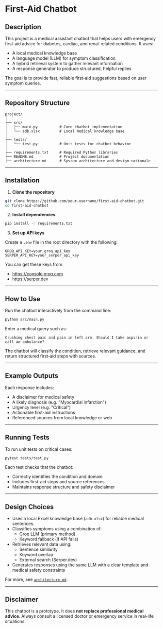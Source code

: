# First-Aid Chatbot

## Description

This project is a medical assistant chatbot that helps users with emergency first-aid advice for diabetes, cardiac, and renal-related conditions. It uses:

- A local medical knowledge base
- A language model (LLM) for symptom classification
- A hybrid retrieval system to gather relevant information
- A response generator to produce structured, helpful replies

The goal is to provide fast, reliable first-aid suggestions based on user symptom queries.

---

## Repository Structure

```
project/
│
├── src/
│   ├── main.py          # Core chatbot implementation
│   └── adb.xlsx         # Local medical knowledge base
│
├── tests/
│   └── test.py          # Unit tests for chatbot behavior
│
├── requirements.txt     # Required Python libraries
├── README.md            # Project documentation
├── architecture.md      # System architecture and design rationale
```

---

## Installation

1. **Clone the repository**

```bash
git clone https://github.com/your-username/first-aid-chatbot.git
cd first-aid-chatbot
```

2. **Install dependencies**

```bash
pip install -r requirements.txt
```

3. **Set up API keys**

Create a `.env` file in the root directory with the following:

```
GROQ_API_KEY=your_groq_api_key
SERPER_API_KEY=your_serper_api_key
```

You can get these keys from:
- https://console.groq.com
- https://serper.dev

---

## How to Use

Run the chatbot interactively from the command line:

```bash
python src/main.py
```

Enter a medical query such as:

```
Crushing chest pain and pain in left arm. Should I take aspirin or call an ambulance?
```

The chatbot will classify the condition, retrieve relevant guidance, and return structured first-aid steps with sources.

---

## Example Outputs

Each response includes:
- A disclaimer for medical safety
- A likely diagnosis (e.g. "Myocardial Infarction")
- Urgency level (e.g. "Critical")
- Actionable first-aid instructions
- Referenced sources from local knowledge or web


---

## Running Tests

To run unit tests on critical cases:

```bash
pytest tests/test.py
```

Each test checks that the chatbot:
- Correctly identifies the condition and domain
- Includes first-aid steps and source references
- Maintains response structure and safety disclaimer

---

## Design Choices

- Uses a local Excel knowledge base (`adb.xlsx`) for reliable medical sentences.
- Classifies symptoms using a combination of:
  - Groq LLM (primary method)
  - Keyword fallback (if API fails)
- Retrieves relevant data using:
  - Sentence similarity
  - Keyword overlap
  - External search (Serper.dev)
- Generates responses using the same LLM with a clear template and medical safety constraints

For more, see [`architecture.md`](architecture.md).

---

## Disclaimer

This chatbot is a prototype. It does **not replace professional medical advice**. Always consult a licensed doctor or emergency service in real-life situations.
